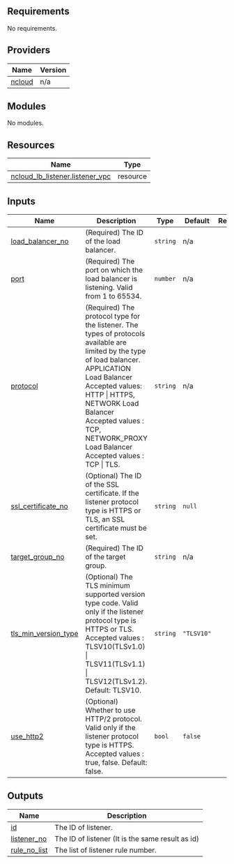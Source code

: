 <!-- BEGIN_TF_DOCS -->
## Requirements

No requirements.

## Providers

| Name | Version |
|------|---------|
| <a name="provider_ncloud"></a> [ncloud](#provider\_ncloud) | n/a |

## Modules

No modules.

## Resources

| Name | Type |
|------|------|
| [ncloud_lb_listener.listener_vpc](https://registry.terraform.io/providers/hashicorp/ncloud/latest/docs/resources/lb_listener) | resource |

## Inputs

| Name | Description | Type | Default | Required |
|------|-------------|------|---------|:--------:|
| <a name="input_load_balancer_no"></a> [load\_balancer\_no](#input\_load\_balancer\_no) | (Required) The ID of the load balancer. | `string` | n/a | yes |
| <a name="input_port"></a> [port](#input\_port) | (Required) The port on which the load balancer is listening. Valid from 1 to 65534. | `number` | n/a | yes |
| <a name="input_protocol"></a> [protocol](#input\_protocol) | (Required) The protocol type for the listener. The types of protocols available are limited by the type of load balancer. APPLICATION Load Balancer Accepted values: HTTP \| HTTPS, NETWORK Load Balancer Accepted values : TCP, NETWORK\_PROXY Load Balancer Accepted values : TCP \| TLS. | `string` | n/a | yes |
| <a name="input_ssl_certificate_no"></a> [ssl\_certificate\_no](#input\_ssl\_certificate\_no) | (Optional) The ID of the SSL certificate. If the listener protocol type is HTTPS or TLS, an SSL certificate must be set. | `string` | `null` | no |
| <a name="input_target_group_no"></a> [target\_group\_no](#input\_target\_group\_no) | (Required) The ID of the target group. | `string` | n/a | yes |
| <a name="input_tls_min_version_type"></a> [tls\_min\_version\_type](#input\_tls\_min\_version\_type) | (Optional) The TLS minimum supported version type code. Valid only if the listener protocol type is HTTPS or TLS. Accepted values : TLSV10(TLSv1.0) \| TLSV11(TLSv1.1) \| TLSV12(TLSv1.2). Default: TLSV10. | `string` | `"TLSV10"` | no |
| <a name="input_use_http2"></a> [use\_http2](#input\_use\_http2) | (Optional) Whether to use HTTP/2 protocol. Valid only if the listener protocol type is HTTPS. Accepted values : true, false. Default: false. | `bool` | `false` | no |

## Outputs

| Name | Description |
|------|-------------|
| <a name="output_id"></a> [id](#output\_id) | The ID of listener. |
| <a name="output_listener_no"></a> [listener\_no](#output\_listener\_no) | The ID of listener (It is the same result as id) |
| <a name="output_rule_no_list"></a> [rule\_no\_list](#output\_rule\_no\_list) | The list of listener rule number. |
<!-- END_TF_DOCS -->